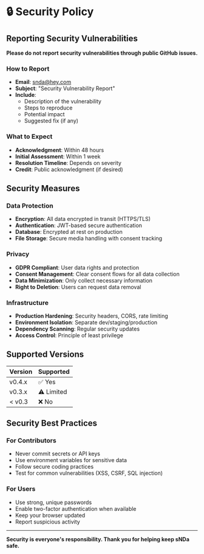 # 🔒 Security Policy

## Reporting Security Vulnerabilities

**Please do not report security vulnerabilities through public GitHub issues.**

### How to Report

- **Email**: <snda@hey.com>
- **Subject**: "Security Vulnerability Report"
- **Include**: 
  - Description of the vulnerability
  - Steps to reproduce
  - Potential impact
  - Suggested fix (if any)

### What to Expect

- **Acknowledgment**: Within 48 hours
- **Initial Assessment**: Within 1 week
- **Resolution Timeline**: Depends on severity
- **Credit**: Public acknowledgment (if desired)

## Security Measures

### Data Protection

- **Encryption**: All data encrypted in transit (HTTPS/TLS)
- **Authentication**: JWT-based secure authentication
- **Database**: Encrypted at rest on production
- **File Storage**: Secure media handling with consent tracking

### Privacy

- **GDPR Compliant**: User data rights and protection
- **Consent Management**: Clear consent flows for all data collection
- **Data Minimization**: Only collect necessary information
- **Right to Deletion**: Users can request data removal

### Infrastructure

- **Production Hardening**: Security headers, CORS, rate limiting
- **Environment Isolation**: Separate dev/staging/production
- **Dependency Scanning**: Regular security updates
- **Access Control**: Principle of least privilege

## Supported Versions

| Version | Supported |
|---------|-----------|
| v0.4.x  | ✅ Yes    |
| v0.3.x  | ⚠️ Limited |
| < v0.3  | ❌ No     |

## Security Best Practices

### For Contributors

- Never commit secrets or API keys
- Use environment variables for sensitive data
- Follow secure coding practices
- Test for common vulnerabilities (XSS, CSRF, SQL injection)

### For Users

- Use strong, unique passwords
- Enable two-factor authentication when available
- Keep your browser updated
- Report suspicious activity

---

**Security is everyone's responsibility. Thank you for helping keep sNDa safe.**
